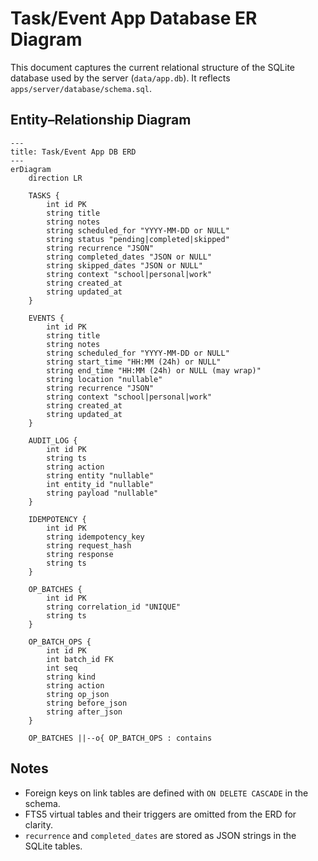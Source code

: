 # Task/Event App Database ER Diagram

This document captures the current relational structure of the SQLite database used by the server (`data/app.db`). It reflects `apps/server/database/schema.sql`.

## Entity–Relationship Diagram

```mermaid
---
title: Task/Event App DB ERD
---
erDiagram
    direction LR

    TASKS {
        int id PK
        string title
        string notes
        string scheduled_for "YYYY-MM-DD or NULL"
        string status "pending|completed|skipped"
        string recurrence "JSON"
        string completed_dates "JSON or NULL"
        string skipped_dates "JSON or NULL"
        string context "school|personal|work"
        string created_at
        string updated_at
    }

    EVENTS {
        int id PK
        string title
        string notes
        string scheduled_for "YYYY-MM-DD or NULL"
        string start_time "HH:MM (24h) or NULL"
        string end_time "HH:MM (24h) or NULL (may wrap)"
        string location "nullable"
        string recurrence "JSON"
        string context "school|personal|work"
        string created_at
        string updated_at
    }

    AUDIT_LOG {
        int id PK
        string ts
        string action
        string entity "nullable"
        int entity_id "nullable"
        string payload "nullable"
    }

    IDEMPOTENCY {
        int id PK
        string idempotency_key
        string request_hash
        string response
        string ts
    }

    OP_BATCHES {
        int id PK
        string correlation_id "UNIQUE"
        string ts
    }

    OP_BATCH_OPS {
        int id PK
        int batch_id FK
        int seq
        string kind
        string action
        string op_json
        string before_json
        string after_json
    }

    OP_BATCHES ||--o{ OP_BATCH_OPS : contains
```

## Notes
- Foreign keys on link tables are defined with `ON DELETE CASCADE` in the schema.
- FTS5 virtual tables and their triggers are omitted from the ERD for clarity.
- `recurrence` and `completed_dates` are stored as JSON strings in the SQLite tables.

